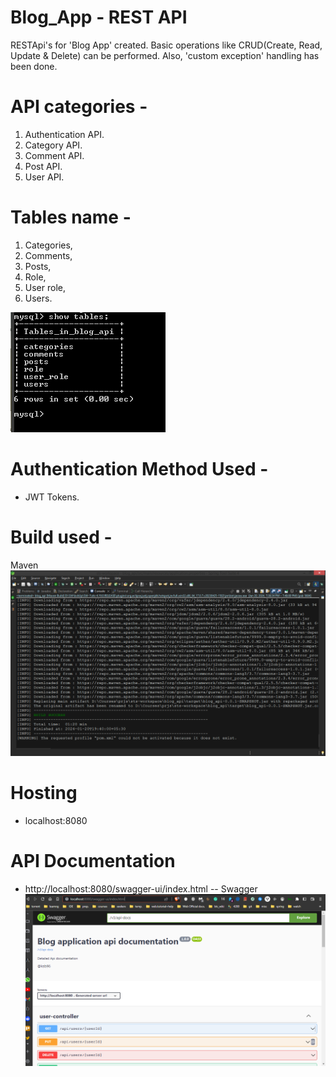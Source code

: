 # Blog_App - REST API

RESTApi's for 'Blog App' created.
Basic operations like CRUD(Create, Read, Update & Delete) can be performed. Also, 'custom exception' handling has been done.

# API categories -
1) Authentication API.
2) Category API.
3) Comment API.
4) Post API.
5) User API.

# Tables name -
1) Categories,
2) Comments,
3) Posts,
4) Role,
5) User role,
6) Users.

![tables](/contents_req/tables-contents.PNG)

# Authentication Method Used - 
 - JWT Tokens.

 # Build used -
 Maven
![maven build](/contents_req/maven_build-SUCCESS.PNG)

# Hosting
- localhost:8080

# API Documentation
- http://localhost:8080/swagger-ui/index.html -- Swagger
![swagger documentation](/contents_req/swagger-doc.PNG)